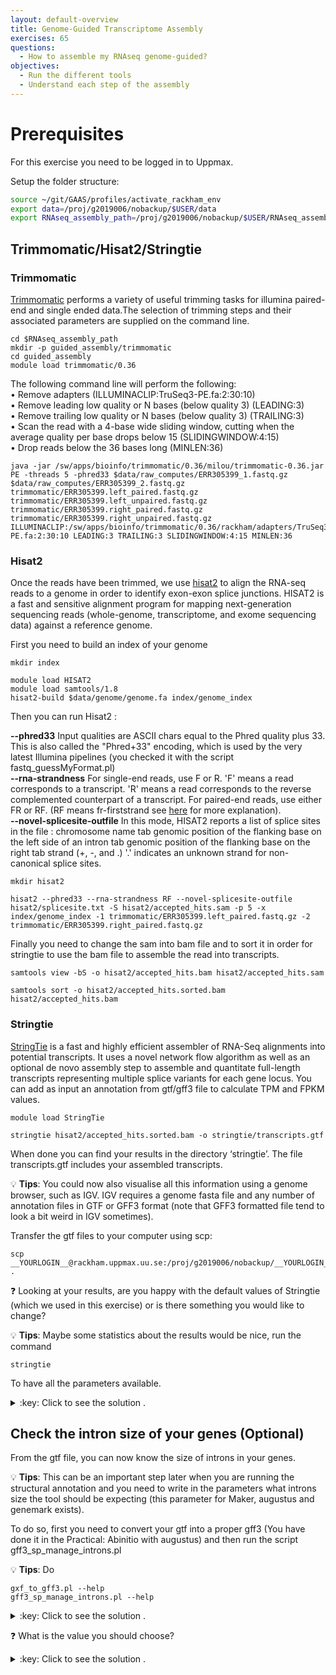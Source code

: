```yaml
---
layout: default-overview
title: Genome-Guided Transcriptome Assembly
exercises: 65
questions:
  - How to assemble my RNAseq genome-guided?
objectives:
  - Run the different tools
  - Understand each step of the assembly
---
```


# Prerequisites
For this exercise you need to be logged in to Uppmax.

Setup the folder structure:

```bash
source ~/git/GAAS/profiles/activate_rackham_env
export data=/proj/g2019006/nobackup/$USER/data
export RNAseq_assembly_path=/proj/g2019006/nobackup/$USER/RNAseq_assembly
```

## Trimmomatic/Hisat2/Stringtie

### Trimmomatic

[Trimmomatic](http://www.usadellab.org/cms/?page=trimmomatic) performs a variety of useful trimming tasks for illumina paired-end and single ended data.The selection of trimming steps and their associated parameters are supplied on the command line.

```
cd $RNAseq_assembly_path
mkdir -p guided_assembly/trimmomatic
cd guided_assembly
module load trimmomatic/0.36
```

The following command line will perform the following:
	<br>• Remove adapters (ILLUMINACLIP:TruSeq3-PE.fa:2:30:10)
	<br>• Remove leading low quality or N bases (below quality 3) (LEADING:3)
	<br>• Remove trailing low quality or N bases (below quality 3) (TRAILING:3)
	<br>• Scan the read with a 4-base wide sliding window, cutting when the average quality per base drops below 15 (SLIDINGWINDOW:4:15)
	<br>• Drop reads below the 36 bases long (MINLEN:36)

```
java -jar /sw/apps/bioinfo/trimmomatic/0.36/milou/trimmomatic-0.36.jar PE -threads 5 -phred33 $data/raw_computes/ERR305399_1.fastq.gz $data/raw_computes/ERR305399_2.fastq.gz trimmomatic/ERR305399.left_paired.fastq.gz trimmomatic/ERR305399.left_unpaired.fastq.gz trimmomatic/ERR305399.right_paired.fastq.gz trimmomatic/ERR305399.right_unpaired.fastq.gz ILLUMINACLIP:/sw/apps/bioinfo/trimmomatic/0.36/rackham/adapters/TruSeq3-PE.fa:2:30:10 LEADING:3 TRAILING:3 SLIDINGWINDOW:4:15 MINLEN:36
```


### Hisat2

Once the reads have been trimmed, we use [hisat2](https://ccb.jhu.edu/software/hisat2/index.shtml) to align the RNA-seq reads to a genome in order to identify exon-exon splice junctions.
HISAT2 is a fast and sensitive alignment program for mapping next-generation sequencing reads (whole-genome, transcriptome, and exome sequencing data) against a reference genome.

First you need to build an index of your genome

```
mkdir index

module load HISAT2
module load samtools/1.8
hisat2-build $data/genome/genome.fa index/genome_index
```

Then you can run Hisat2 :

**--phred33** Input qualities are ASCII chars equal to the Phred quality plus 33. This is also called the "Phred+33" encoding, which is used by the very latest Illumina pipelines (you checked it with the script fastq_guessMyFormat.pl)
<br>**--rna-strandness** For single-end reads, use F or R. 'F' means a read corresponds to a transcript. 'R' means a read corresponds to the reverse complemented counterpart of a transcript. For paired-end reads, use either FR or RF. (RF means fr-firststrand see [here](https://github.com/NBISweden/GAAS/blob/master/annotation/CheatSheet/rnaseq_library_types.md) for more explanation).
<br>**--novel-splicesite-outfile** In this mode, HISAT2 reports a list of splice sites in the file :
chromosome name tab genomic position of the flanking base on the left side of an intron tab genomic position of the flanking base on the right tab strand (+, -, and .) '.' indicates an unknown strand for non-canonical splice sites.

```
mkdir hisat2

hisat2 --phred33 --rna-strandness RF --novel-splicesite-outfile hisat2/splicesite.txt -S hisat2/accepted_hits.sam -p 5 -x index/genome_index -1 trimmomatic/ERR305399.left_paired.fastq.gz -2 trimmomatic/ERR305399.right_paired.fastq.gz
```

Finally you need to change the sam into bam file and to sort it in order for stringtie to use the bam file to assemble the read into transcripts.

```
samtools view -bS -o hisat2/accepted_hits.bam hisat2/accepted_hits.sam

samtools sort -o hisat2/accepted_hits.sorted.bam hisat2/accepted_hits.bam
```


### Stringtie

[StringTie](https://ccb.jhu.edu/software/stringtie/) is a fast and highly efficient assembler of RNA-Seq alignments into potential transcripts. It uses a novel network flow algorithm as well as an optional de novo assembly step to assemble and quantitate full-length transcripts representing multiple splice variants for each gene locus.
You can add as input an annotation from gtf/gff3 file to calculate TPM and FPKM values.


```
module load StringTie

stringtie hisat2/accepted_hits.sorted.bam -o stringtie/transcripts.gtf
```

When done you can find your results in the directory ‘stringtie’. The file transcripts.gtf includes your assembled transcripts.

:bulb: **Tips**: You could now also visualise all this information using a genome browser, such as IGV. IGV requires a genome fasta file and any number of annotation files in GTF or GFF3 format (note that GFF3 formatted file tend to look a bit weird in IGV sometimes).

Transfer the gtf files to your computer using scp:

```
scp __YOURLOGIN__@rackham.uppmax.uu.se:/proj/g2019006/nobackup/__YOURLOGIN__/RNAseq_assembly/guided_assembly/stringtie/transcripts.gtf .
```

:question: Looking at your results, are you happy with the default values of Stringtie (which we used in this exercise) or is there something you would like to change?

:bulb: **Tips**: Maybe some statistics about the results would be nice, run the command

```
stringtie
```
To have all the parameters available.

<details>
<summary>:key: Click to see the solution .</summary>

<ul>If you want to have the gene abundance information for instance you should use the parameters -A </ul>
<ul>You can also use a reference annotation file if your genome has been annotated already and you want to use this annotation in your assembly -G </ul>
<ul>You can be more or less selective on the isoform abundance and keep really low abundant isoform or discard them -f </ul>
<ul>You can decide if you want to keep only reads with high coverage and set the minimum read coverage higher than the default parameter (2.5) -c </ul>
<br>There are many parameters to play with depending on your question.

Check the <a href="https://ccb.jhu.edu/software/stringtie/index.shtml?t=manual/">Stringtie manual</a> for more information.

</details>

## Check the intron size of your genes (Optional)

From the gtf file, you can now know the size of introns in your genes.

:bulb: **Tips**: This can be an important step later when you are running the structural annotation and you need to write in the parameters what introns size the tool should be expecting (this parameter for Maker, augustus and genemark exists).

To do so, first you need to convert your gtf into a proper gff3 (You have done it in the Practical: Abinitio with augustus) and then run the script gff3_sp_manage_introns.pl

:bulb: **Tips**: Do
```
gxf_to_gff3.pl --help
gff3_sp_manage_introns.pl --help
```

<details>
<summary>:key: Click to see the solution .</summary>

<code>

gxf_to_gff3.pl -g stringtie/transcripts.gtf -o stringtie/transcript_stringtie.gff3
<br>gff3_sp_manage_introns.pl --gff stringtie/transcript_stringtie.gff3 -o introns_information

</code>
</details>

:question: What is the value you should choose?

<details>
<summary>:key: Click to see the solution .</summary>
You can choose 6722, 6500 if you think the introns size is overestimate or 7000 if you think it is possible to have bigger introns and you do not want to miss them.
</details>
